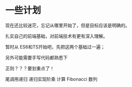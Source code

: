 # 一些计划

现在还比较迷茫，忘记从哪里开始了，但是目标应该是明确的。

扎实自己的前端基础，对前端技术有更有深入理解。

暂时从 ES6和TS开始吧，先把这两个基础过一遍；

另外可能需要手写代码都熟悉下

正则？？？要划重点了！

尾调用递归
递归实现阶乘
计算 Fibonacci 数列